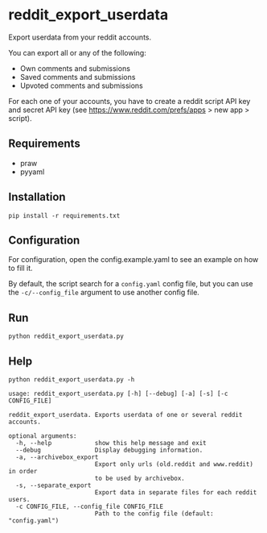 # reddit_export_userdata

Export userdata from your reddit accounts.

You can export all or any of the following:
- Own comments and submissions
- Saved comments and submissions
- Upvoted comments and submissions

For each one of your accounts, you have to create a reddit script API key and secret API key (see https://www.reddit.com/prefs/apps > new app > script).

## Requirements

- praw
- pyyaml

## Installation

```
pip install -r requirements.txt
```

## Configuration

For configuration, open the config.example.yaml to see an example on how to fill it.

By default, the script search for a `config.yaml` config file, but you can use the `-c/--config_file` argument to use another config file.


## Run

```
python reddit_export_userdata.py
```

## Help

```
python reddit_export_userdata.py -h
```

```
usage: reddit_export_userdata.py [-h] [--debug] [-a] [-s] [-c CONFIG_FILE]

reddit_export_userdata. Exports userdata of one or several reddit accounts.

optional arguments:
  -h, --help            show this help message and exit
  --debug               Display debugging information.
  -a, --archivebox_export
                        Export only urls (old.reddit and www.reddit) in order
                        to be used by archivebox.
  -s, --separate_export
                        Export data in separate files for each reddit users.
  -c CONFIG_FILE, --config_file CONFIG_FILE
                        Path to the config file (default: "config.yaml")
```
